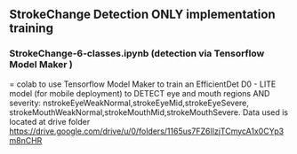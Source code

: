 ##  StrokeChange Detection ONLY implementation training

### StrokeChange-6-classes.ipynb  (detection via Tensorflow Model Maker )
= colab to use Tensorflow Model Maker to train an EfficientDet D0 - LITE model (for mobile deployment) to DETECT eye and mouth regions AND severity: 
nstrokeEyeWeakNormal,strokeEyeMid,strokeEyeSevere, strokeMouthWeakNormal,strokeMouthMid,strokeMouthSevere.
Data used is located at drive folder https://drive.google.com/drive/u/0/folders/1165us7FZ6lIzjTCmycA1x0CYp3m8nCHR

